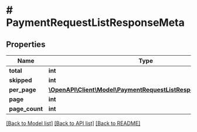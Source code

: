# # PaymentRequestListResponseMeta

## Properties

Name | Type | Description | Notes
------------ | ------------- | ------------- | -------------
**total** | **int** |  |
**skipped** | **int** |  |
**per_page** | [**\OpenAPI\Client\Model\PaymentRequestListResponseMetaPerPage**](PaymentRequestListResponseMetaPerPage.md) |  |
**page** | **int** |  |
**page_count** | **int** |  |

[[Back to Model list]](../../README.md#models) [[Back to API list]](../../README.md#endpoints) [[Back to README]](../../README.md)

